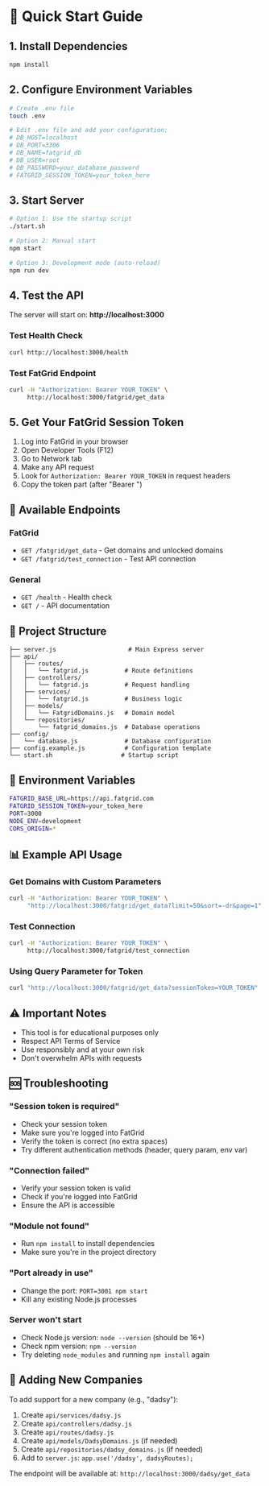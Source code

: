 # 🚀 Quick Start Guide

## 1. Install Dependencies
```bash
npm install
```

## 2. Configure Environment Variables
```bash
# Create .env file
touch .env

# Edit .env file and add your configuration:
# DB_HOST=localhost
# DB_PORT=3306
# DB_NAME=fatgrid_db
# DB_USER=root
# DB_PASSWORD=your_database_password
# FATGRID_SESSION_TOKEN=your_token_here
```

## 3. Start Server
```bash
# Option 1: Use the startup script
./start.sh

# Option 2: Manual start
npm start

# Option 3: Development mode (auto-reload)
npm run dev
```

## 4. Test the API
The server will start on: **http://localhost:3000**

### Test Health Check
```bash
curl http://localhost:3000/health
```

### Test FatGrid Endpoint
```bash
curl -H "Authorization: Bearer YOUR_TOKEN" \
     http://localhost:3000/fatgrid/get_data
```

## 5. Get Your FatGrid Session Token
1. Log into FatGrid in your browser
2. Open Developer Tools (F12)
3. Go to Network tab
4. Make any API request
5. Look for `Authorization: Bearer YOUR_TOKEN` in request headers
6. Copy the token part (after "Bearer ")

## 🎯 Available Endpoints

### FatGrid
- `GET /fatgrid/get_data` - Get domains and unlocked domains
- `GET /fatgrid/test_connection` - Test API connection

### General
- `GET /health` - Health check
- `GET /` - API documentation

## 📁 Project Structure
```
├── server.js                    # Main Express server
├── api/
│   ├── routes/
│   │   └── fatgrid.js          # Route definitions
│   ├── controllers/
│   │   └── fatgrid.js          # Request handling
│   ├── services/
│   │   └── fatgrid.js          # Business logic
│   ├── models/
│   │   └── FatgridDomains.js   # Domain model
│   └── repositories/
│       └── fatgrid_domains.js  # Database operations
├── config/
│   └── database.js             # Database configuration
├── config.example.js           # Configuration template
└── start.sh                   # Startup script
```

## 🔧 Environment Variables
```bash
FATGRID_BASE_URL=https://api.fatgrid.com
FATGRID_SESSION_TOKEN=your_token_here
PORT=3000
NODE_ENV=development
CORS_ORIGIN=*
```

## 📊 Example API Usage

### Get Domains with Custom Parameters
```bash
curl -H "Authorization: Bearer YOUR_TOKEN" \
     "http://localhost:3000/fatgrid/get_data?limit=50&sort=-dr&page=1"
```

### Test Connection
```bash
curl -H "Authorization: Bearer YOUR_TOKEN" \
     http://localhost:3000/fatgrid/test_connection
```

### Using Query Parameter for Token
```bash
curl "http://localhost:3000/fatgrid/get_data?sessionToken=YOUR_TOKEN"
```

## ⚠️ Important Notes
- This tool is for educational purposes only
- Respect API Terms of Service
- Use responsibly and at your own risk
- Don't overwhelm APIs with requests

## 🆘 Troubleshooting

### "Session token is required"
- Check your session token
- Make sure you're logged into FatGrid
- Verify the token is correct (no extra spaces)
- Try different authentication methods (header, query param, env var)

### "Connection failed"
- Verify your session token is valid
- Check if you're logged into FatGrid
- Ensure the API is accessible

### "Module not found"
- Run `npm install` to install dependencies
- Make sure you're in the project directory

### "Port already in use"
- Change the port: `PORT=3001 npm start`
- Kill any existing Node.js processes

### Server won't start
- Check Node.js version: `node --version` (should be 16+)
- Check npm version: `npm --version`
- Try deleting `node_modules` and running `npm install` again

## 🔄 Adding New Companies

To add support for a new company (e.g., "dadsy"):

1. Create `api/services/dadsy.js`
2. Create `api/controllers/dadsy.js`
3. Create `api/routes/dadsy.js`
4. Create `api/models/DadsyDomains.js` (if needed)
5. Create `api/repositories/dadsy_domains.js` (if needed)
6. Add to `server.js`: `app.use('/dadsy', dadsyRoutes);`

The endpoint will be available at: `http://localhost:3000/dadsy/get_data`